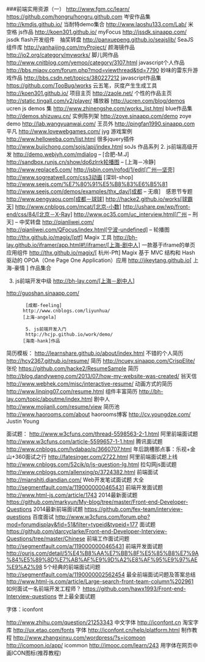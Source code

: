 ###前端实用资源（一）
http://www.fgm.cc/learn/
https://github.com/hongru/hongru.github.com
岑安作品集
http://kmdjs.github.io/
当耐特demo集合
http://www.laoshu133.com/Lab/
米空格 js作品
http://koen301.github.io/
myFocus
http://jssdk.sinaapp.com/
jssdk flash开发组件　抽奖转盘
http://panxuepeng.github.io/seajslib/
SeaJS组件库
http://yanhaijing.com/myProject/
颜海镜作品
http://jo2.org/category/myworks/
脚儿网作品
http://www.cnitblog.com/yemoo/category/3107.html
javascript个人作品
http://bbs.miaov.com/forum.php?mod=viewthread&tid=7790
妙味的雷东升游戏作品
http://bbs.csdn.net/topics/380227212
javascript作品集
https://github.com/TooBug/works
云五笔，灰度产生生成工具
http://koen301.github.io/
项目主页
http://zaole.net/
个性的作品主页
http://static.tingall.com/v2/player/
播放器
http://ucren.com/blog/demos
ucren js demos 集
http://www.zhinengshe.com/works_list.html
blue作品集
http://demos.shizuwu.cn/
实例陈列架
http://zoye.sinaapp.com/demo
zoye demo
http://lab.wangyuanwai.com/
王员外
http://pingfan1990.sinaapp.com
平凡
http://www.lovewebgames.com/
jyg 游戏案例
http://www.helloweba.com/list.html
很多jquery插件
http://www.bujichong.com/sojs/api/index.html
soJs 作品系列
2. js前端高级开发
http://demo.webjyh.com/mdialog – [合肥-M.J]
http://sandbox.runjs.cn/show/do6zlrrk轮播图 – [上海－冷静]
http://www.replace5.com/
http://jsbin.com/rofod/1/edit[广州—坚壳]
http://www.sogreatwell.com/css3动画 [深圳-shop]
http://www.seejs.com/%E7%80%91%E5%B8%83%E6%B5%81
http://www.seejs.com/demos/examples/thx_day/[成都 – 无痕]　感恩节专题
http://www.pengyaou.com[成都－球球]
http://hacke2.github.io/works[球霸天]
http://www.cnblogs.com/mcat/[北京-小数]
http://ushare.pw/wp/front-end/css/84/[北京－X-Ray]
http://www.oc35.com/uc_interview.html[广州 – 刑天] – 中奖转盘
http://qianliwei.com/
http://qianliwei.com/QFocus/index.html[宁波-undefined] – 轮播图
http://thx.github.io/magix/[ptf] Magix 工具
http://bh-lay.github.io/iframer/app.html#!/iframer/[上海-剧中人] 一款基于iframe的单页应用组件
http://thx.github.io/magix/[ 杭州-Pft] Magix 基于 MVC 结构和 Hash 驱动的 OPOA（One Page One Application）应用
http://jikeytang.github.io[ 上海-豪情 ] 作品集合

3. js前端开发中级
http://bh-lay.com/[上海－剧中人]

http://guoshan.sinaapp.com/

           [成都-feeling]
          http://www.cnblogs.com/liyunhua/
          [上海-angela]

           5. js前端开发入门
           http://hcjp.github.io/work/demo/
          [海南-hank]作品

简历模板：
http://learnshare.github.io/about/index.html
不错的个人简历
http://hcy2367.github.io/resume/
简历
http://ncuey.sinaapp.com/CrispElite/
张伦
https://github.com/hacke2/ResumeSample
简历
http://blog.dandyweng.com/2013/07/how-my-website-was-created/
翁天信
http://www.webhek.com/misc/interactive-resume/
动画方式的简历
http://www.linqing07.com/resume.html
组件丰富简历
http://bh-lay.com/topic/aboutme/index.html
剧中人
http://www.mojianli.com/resume/view
简历池
http://www.haorooms.com/about
haorooms博客
http://cv.youngdze.com/
Justin Young

面试题：
http://www.w3cfuns.com/thread-5598563-2-1.html
阿里前端面试题
http://www.w3cfuns.com/article-5599657-1-1.html
腾讯面试题
http://www.cnblogs.com/lvdabao/p/3660707.html
年后跳槽那点事：乐视+金山+360面试之行
http://fatesinger.com/2722.html
阿里前端面试题上线
http://www.cnblogs.com/52cik/p/js-question-lg.html
拉勾网js面试题
http://www.cnblogs.com/allenxing/p/3724382.html
前端面试
http://mianshiti.diandian.com/
Web开发笔试面试题 大全
http://segmentfault.com/a/1190000000465431
前端开发面试题
http://www.html-js.com/article/1743
2014最新面试题
https://github.com/markyun/My-blog/tree/master/Front-end-Developer-Questions
2014最新前端面试题
https://github.com/fex-team/interview-questions
百度面试
http://www.w3cfuns.com/forum.php?mod=forumdisplay&fid=51&filter=typeid&typeid=177
面试题
https://github.com/darcyclarke/Front-end-Developer-Interview-Questions/tree/master/Chinese
前端工作面试问题
http://segmentfault.com/a/1190000000465431
前端开发面试题
http://ourjs.com/detail/5%E4%B8%AA%E7%BB%8F%E5%85%B8%E7%9A%84%E5%89%8D%E7%AB%AF%E9%9D%A2%E8%AF%95%E9%97%AE%E9%A2%98
5个经典的前端面试问题
http://segmentfault.com/a/1190000002562454
最全前端面试问题及答案总结
http://www.html-js.com/article/Large-search-front-team-column%202961
如何面试一名前端开发工程师？
https://github.com/hawx1993/Front-end-Interview-questions
世上最全面试题


字体：iconfont

http://www.zhihu.com/question/21253343
中文字体
http://iconfont.cn
淘宝字库
http://ux.etao.com/fonts
字体
http://iconfont.cn/help/platform.html
制作教程
http://www.zhangxinxu.com/wordpress/?s=icomoon
http://icomoon.io/app/
icommon
http://imooc.com/learn/243
用字体在网页中画ICON图标(推荐教程)